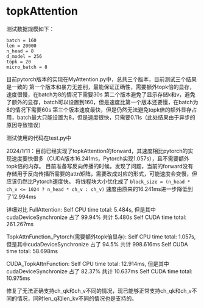 # topkAttention
测试数据规模如下：
```
batch = 160
len = 20000
n_head = 8
d_model = 256
topk = 20
micro_batch = 8
```


目前pytorch版本的实现在MyAttention.py中，总共三个版本，目前测试三个结果是一致的
第一个版本和暴力无差别，最能保证正确性，需要额外topk倍的显存，速度很慢，在batch为8的情况下需要30s
第二个版本避免了显示存储k和v，避免了额外的显存，batch可以设置到160，但是速度比第一个版本还要慢，在batch为8的情况下需要60s
第三个版本速度最快，但是仍然无法避免topk倍的额外显存占用，batch最大只能设置为8，但是速度很快，只需要0.11s（此处结果由于异步的原因导致错误）

测试使用的代码在test.py中


2024/1/11：目前已经实现了topkAttention的forward，其速度相比pytorch的实现速度要快很多（CUDA版本16.241ms，Pytorch实现1.057s），且不需要额外topk倍的内存。
目前准备写反向传播的时候，发现了问题，当前的forward没有存储用于反向传播所需要的attn矩阵，需要改成对应的形式，可能速度会变慢，但应该仍然比Pytorch速度快。
将线程块大小优化成了 
```block_size = (n_head * ch_v <= 1024 ? n_head * ch_v : ch_v)```
速度由原来的16.241ms进一步降低到了12.994ms

详细对比
FullAttention:
Self CPU time total: 5.484s, 但是其中cudaDeviceSynchronize 占了 99.94% 共计 5.480s
Self CUDA time total: 261.267ms

TopkAttnFunction_Pytorch(需要额外topk倍显存):
Self CPU time total: 1.057s, 但是其中cudaDeviceSynchronize 占了 94.5% 共计 998.616ms
Self CUDA time total: 58.698ms

CUDA_TopkAttnFunction:
Self CPU time total: 12.914ms, 但是其中cudaDeviceSynchronize 占了 82.37% 共计 10.637ms
Self CUDA time total: 10.975ms

修复了无法正确支持ch_qk和ch_v不同的情况，现已能够正常支持ch_qk和ch_v不同的情况，同时len_q和len_kv不同的情况也是支持的。
